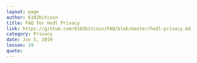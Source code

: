 ```yaml
---
layout: page
author: 6102bitcoin
title: FAQ for Hodl Privacy
link: https://github.com/6102bitcoin/FAQ/blob/master/hodl-privacy.md
category: Privacy
date: Jun 5, 2019
lesson: 19
quote: 
---
```

